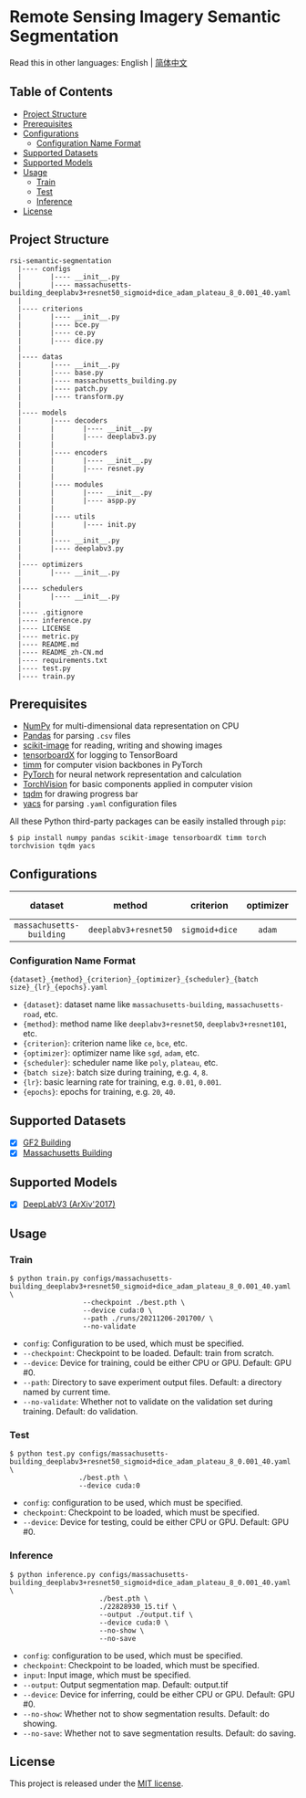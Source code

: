 # Remote Sensing Imagery Semantic Segmentation

Read this in other languages: English | [简体中文](README_zh-CN.md)

## Table of Contents

- [Project Structure](#project-structure)
- [Prerequisites](#prerequisites)
- [Configurations](#configurations)
  - [Configuration Name Format](#configuration-name-format)
- [Supported Datasets](#supported-datasets)
- [Supported Models](#supported-models)
- [Usage](#usage)
    - [Train](#train)
    - [Test](#test)
    - [Inference](#inference)
- [License](#license)

## <a name="project-structure"></a> Project Structure

```
rsi-semantic-segmentation
  |---- configs
  |       |---- __init__.py
  |       |---- massachusetts-building_deeplabv3+resnet50_sigmoid+dice_adam_plateau_8_0.001_40.yaml
  |
  |---- criterions
  |       |---- __init__.py
  |       |---- bce.py
  |       |---- ce.py
  |       |---- dice.py
  |
  |---- datas
  |       |---- __init__.py
  |       |---- base.py
  |       |---- massachusetts_building.py
  |       |---- patch.py
  |       |---- transform.py
  |
  |---- models
  |       |---- decoders
  |       |       |---- __init__.py
  |       |       |---- deeplabv3.py
  |       |
  |       |---- encoders
  |       |       |---- __init__.py
  |       |       |---- resnet.py
  |       |
  |       |---- modules
  |       |       |---- __init__.py
  |       |       |---- aspp.py
  |       |
  |       |---- utils
  |       |       |---- init.py
  |       |
  |       |---- __init__.py
  |       |---- deeplabv3.py
  |
  |---- optimizers
  |       |---- __init__.py
  |
  |---- schedulers
  |       |---- __init__.py
  |
  |---- .gitignore
  |---- inference.py
  |---- LICENSE
  |---- metric.py
  |---- README.md
  |---- README_zh-CN.md
  |---- requirements.txt
  |---- test.py
  |---- train.py
```

## <a name="prerequisites"></a> Prerequisites

- [NumPy](https://numpy.org/) for multi-dimensional data representation on CPU
- [Pandas](https://pandas.pydata.org/) for parsing `.csv` files
- [scikit-image](https://scikit-image.org/) for reading, writing and showing images
- [tensorboardX](https://github.com/lanpa/tensorboardX) for logging to TensorBoard
- [timm](https://github.com/rwightman/pytorch-image-models) for computer vision backbones in PyTorch
- [PyTorch](https://pytorch.org/) for neural network representation and calculation
- [TorchVision](https://pytorch.org/vision/) for basic components applied in computer vision
- [tqdm](https://github.com/tqdm/tqdm) for drawing progress bar
- [yacs](https://github.com/rbgirshick/yacs) for parsing `.yaml` configuration files

All these Python third-party packages can be easily installed through `pip`:

```shell
$ pip install numpy pandas scikit-image tensorboardX timm torch torchvision tqdm yacs
```

## <a name="configurations"></a> Configurations

| dataset                  | method               | criterion      | optimizer | scheduler | batch size | LR    | epochs | config                                                                                                |
|:------------------------:|:--------------------:|:--------------:|:---------:|:---------:|:----------:|:-----:|:------:|:-----------------------------------------------------------------------------------------------------:|
| `massachusetts-building` | `deeplabv3+resnet50` | `sigmoid+dice` | `adam`    | `plateau` | 8          | 0.001 | 40     | [config](configs/massachusetts-building_deeplabv3+resnet50_sigmoid+dice_adam_plateau_8_0.001_40.yaml) |

### <a name="configuration-name-format"></a> Configuration Name Format

```
{dataset}_{method}_{criterion}_{optimizer}_{scheduler}_{batch size}_{lr}_{epochs}.yaml
```

- `{dataset}`: dataset name like `massachusetts-building`, `massachusetts-road`, etc.
- `{method}`: method name like `deeplabv3+resnet50`, `deeplabv3+resnet101`, etc.
- `{criterion}`: criterion name like `ce`, `bce`, etc.
- `{optimizer}`: optimizer name like `sgd`, `adam`, etc.
- `{scheduler}`: scheduler name like `poly`, `plateau`, etc.
- `{batch size}`: batch size during training, e.g. `4`, `8`.
- `{lr}`: basic learning rate for training, e.g. `0.01`, `0.001`.
- `{epochs}`: epochs for training, e.g. `20`, `40`.

## <a name="supported-datasets"></a> Supported Datasets

- [x] [GF2 Building](datas/gf2_building.py)
- [x] [Massachusetts Building](datas/massachusetts_building.py)

## <a name="supported-models"></a> Supported Models

- [x] [DeepLabV3 (ArXiv'2017)](models/deeplabv3.py)

## <a name="usage"></a> Usage

### <a name="train"></a> Train

```shell
$ python train.py configs/massachusetts-building_deeplabv3+resnet50_sigmoid+dice_adam_plateau_8_0.001_40.yaml \
                  --checkpoint ./best.pth \
                  --device cuda:0 \
                  --path ./runs/20211206-201700/ \
                  --no-validate
```

- `config`: Configuration to be used, which must be specified.
- `--checkpoint`: Checkpoint to be loaded. Default: train from scratch.
- `--device`: Device for training, could be either CPU or GPU. Default: GPU #0.
- `--path`: Directory to save experiment output files. Default: a directory named by current time.
- `--no-validate`: Whether not to validate on the validation set during training. Default: do validation.

### <a name="test"></a> Test

```shell
$ python test.py configs/massachusetts-building_deeplabv3+resnet50_sigmoid+dice_adam_plateau_8_0.001_40.yaml \
                 ./best.pth \
                 --device cuda:0
```

- `config`: configuration to be used, which must be specified.
- `checkpoint`: Checkpoint to be loaded, which must be specified.
- `--device`: Device for testing, could be either CPU or GPU. Default: GPU #0.

### <a name="inference"></a> Inference

```shell
$ python inference.py configs/massachusetts-building_deeplabv3+resnet50_sigmoid+dice_adam_plateau_8_0.001_40.yaml \
                      ./best.pth \
                      ./22828930_15.tif \
                      --output ./output.tif \
                      --device cuda:0 \
                      --no-show \
                      --no-save
```

- `config`: configuration to be used, which must be specified.
- `checkpoint`: Checkpoint to be loaded, which must be specified.
- `input`: Input image, which must be specified.
- `--output`: Output segmentation map. Default: output.tif
- `--device`: Device for inferring, could be either CPU or GPU. Default: GPU #0.
- `--no-show`: Whether not to show segmentation results. Default: do showing.
- `--no-save`: Whether not to save segmentation results. Default: do saving.

## <a name="license"></a> License

This project is released under the [MIT license](LICENSE).
